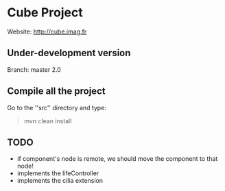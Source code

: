 Cube Project
============

Website: http://cube.imag.fr


Under-development version
-------------------------

Branch: master
2.0



Compile all the project
-----------------------

Go to the ''src'' directory and type:

> mvn clean install


TODO
----

- if component's node is remote, we should move the component to that node!
- implements the lifeController
- implements the cilia extension
